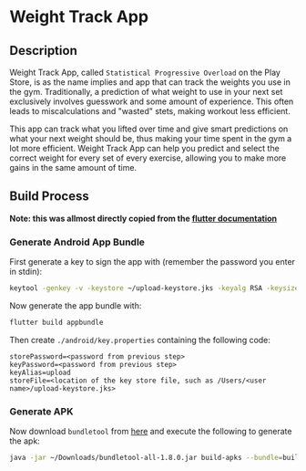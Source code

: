 # Weight Track App

## Description
Weight Track App, called `Statistical Progressive Overload` on the Play Store, is as the name implies and app that can track the weights you use in the gym.
Traditionally, a prediction of what weight to use in your next set exclusively involves guesswork and some amount of experience.
This often leads to miscalculations and "wasted" stets, making workout less efficient.

This app can track what you lifted over time and give smart predictions on what your next weight should be, thus making your time spent in the gym a lot more efficient.
Weight Track App can help you predict and select the correct weight for every set of every exercise, allowing you to make more gains in the same amount of time.

## Build Process
**Note: this was allmost directly copied from the [flutter documentation](https://flutter.dev/docs/deployment/android)**

### Generate Android App Bundle
First generate a key to sign the app with (remember the password you enter in stdin):
```bash
keytool -genkey -v -keystore ~/upload-keystore.jks -keyalg RSA -keysize 2048 -validity 10000 -alias upload
```

Now generate the app bundle with:
```bash
flutter build appbundle
```

Then create ``./android/key.properties`` containing the following code:
```properties
storePassword=<password from previous step>
keyPassword=<password from previous step>
keyAlias=upload
storeFile=<location of the key store file, such as /Users/<user name>/upload-keystore.jks>
```

### Generate APK
Now download `bundletool` from [here]() and execute the following to generate the apk:
```bash
java -jar ~/Downloads/bundletool-all-1.8.0.jar build-apks --bundle=build/app/outputs/bundle/release/app-release.aab --output=build/weight-track-app.apks
```
